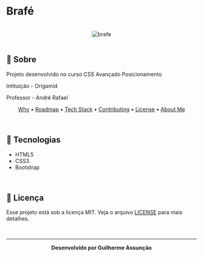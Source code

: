 # Brafé

<br>

<div align="center">
  <img src="Brafé 1/Bootstrap/public/img/brafe.svg" alt="brafe">
</div>

<br>

## :bookmark_tabs: Sobre

Projeto desenvolvido no curso CSS Avançado Posicionamento

Intituição - Origamid

Professor - André Rafael

<p align="center">
  <a href="#blush-why">Why</a> •
  <a href="#dizzy-roadmap">Roadmap</a> •
  <a href="#zap-tech-stack">Tech Stack</a> •
  <a href="#handshake-contributing">Contributing</a> •  
  <a href="#tophat-license">License</a> •
  <a href="#art-about-me">About Me</a>
</p>

<br>

## :rocket: Tecnologias

- HTML5
- CSS3
- Bootstrap


<br>

## :green_book: Licença 

Esse projeto está sob a licença MIT. Veja o arquivo [LICENSE](LICENSE) para mais detalhes.

<br>

---

<div align="center">
    <b>Desenvolvido por Guilherme Assunção</b>
</div>
